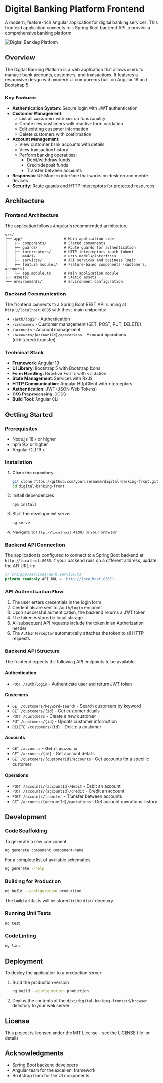 # Digital Banking Platform Frontend

A modern, feature-rich Angular application for digital banking services. This frontend application connects to a Spring Boot backend API to provide a comprehensive banking platform.

![Digital Banking Platform](https://via.placeholder.com/800x400?text=Digital+Banking+Platform)

## Overview

The Digital Banking Platform is a web application that allows users to manage bank accounts, customers, and transactions. It features a responsive design with modern UI components built on Angular 19 and Bootstrap 5.

### Key Features

- **Authentication System**: Secure login with JWT authentication
- **Customer Management**:
  - List all customers with search functionality
  - Create new customers with reactive form validation
  - Edit existing customer information
  - Delete customers with confirmation
- **Account Management**:
  - View customer bank accounts with details
  - View transaction history
  - Perform banking operations:
    - Debit/withdraw funds
    - Credit/deposit funds
    - Transfer between accounts
- **Responsive UI**: Modern interface that works on desktop and mobile devices
- **Security**: Route guards and HTTP interceptors for protected resources

## Architecture

### Frontend Architecture

The application follows Angular's recommended architecture:

```
src/
├── app/                   # Main application code
│   ├── components/        # Shared components
│   ├── guards/            # Route guards for authentication
│   ├── interceptors/      # HTTP interceptors (auth token)
│   ├── model/             # Data models/interfaces
│   ├── services/          # API services and business logic
│   ├── feature modules/   # Feature-based components (customers, accounts)
│   └── app.module.ts      # Main application module
├── assets/                # Static assets
└── environments/          # Environment configuration
```

### Backend Communication

The frontend connects to a Spring Boot REST API running at `http://localhost:8085` with these main endpoints:

- `/auth/login` - Authentication
- `/customers` - Customer management (GET, POST, PUT, DELETE)
- `/accounts` - Account management
- `/accounts/{accountId}/operations` - Account operations (debit/credit/transfer)

### Technical Stack

- **Framework**: Angular 19
- **UI Library**: Bootstrap 5 with Bootstrap Icons
- **Form Handling**: Reactive Forms with validation
- **State Management**: Services with RxJS
- **HTTP Communication**: Angular HttpClient with interceptors
- **Authentication**: JWT (JSON Web Tokens)
- **CSS Preprocessing**: SCSS
- **Build Tool**: Angular CLI

## Getting Started

### Prerequisites

- Node.js 18.x or higher
- npm 9.x or higher
- Angular CLI 19.x

### Installation

1. Clone the repository

   ```bash
   git clone https://github.com/yourusername/digital-banking-front.git
   cd digital-banking-front
   ```

2. Install dependencies

   ```bash
   npm install
   ```

3. Start the development server

   ```bash
   ng serve
   ```

4. Navigate to `http://localhost:4200/` in your browser

### Backend API Connection

The application is configured to connect to a Spring Boot backend at `http://localhost:8085`. If your backend runs on a different address, update the API URL in:

```typescript
// src/app/services/auth.service.ts
private readonly API_URL = 'http://localhost:8085';
```

### API Authentication Flow

1. The user enters credentials in the login form
2. Credentials are sent to `/auth/login` endpoint
3. Upon successful authentication, the backend returns a JWT token
4. The token is stored in local storage
5. All subsequent API requests include the token in an Authorization header
6. The `AuthInterceptor` automatically attaches the token to all HTTP requests

### Backend API Structure

The frontend expects the following API endpoints to be available:

#### Authentication

- `POST /auth/login` - Authenticate user and return JWT token

#### Customers

- `GET /customers?keyword=search` - Search customers by keyword
- `GET /customers/{id}` - Get customer details
- `POST /customers` - Create a new customer
- `PUT /customers/{id}` - Update customer information
- `DELETE /customers/{id}` - Delete a customer

#### Accounts

- `GET /accounts` - Get all accounts
- `GET /accounts/{id}` - Get account details
- `GET /customers/{customerId}/accounts` - Get accounts for a specific customer

#### Operations

- `POST /accounts/{accountId}/debit` - Debit an account
- `POST /accounts/{accountId}/credit` - Credit an account
- `POST /accounts/transfer` - Transfer between accounts
- `GET /accounts/{accountId}/operations` - Get account operations history

## Development

### Code Scaffolding

To generate a new component:

```bash
ng generate component component-name
```

For a complete list of available schematics:

```bash
ng generate --help
```

### Building for Production

```bash
ng build --configuration production
```

The build artifacts will be stored in the `dist/` directory.

### Running Unit Tests

```bash
ng test
```

### Code Linting

```bash
ng lint
```

## Deployment

To deploy the application to a production server:

1. Build the production version

   ```bash
   ng build --configuration production
   ```

2. Deploy the contents of the `dist/digital-banking-frontend/browser` directory to your web server

## License

This project is licensed under the MIT License - see the LICENSE file for details

## Acknowledgments

- Spring Boot backend developers
- Angular team for the excellent framework
- Bootstrap team for the UI components
